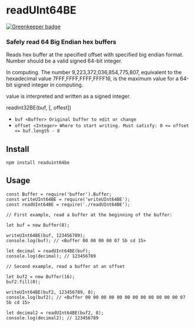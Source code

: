# readUInt64BE

[![Greenkeeper badge](https://badges.greenkeeper.io/CraigglesO/readUInt64BE.svg)](https://greenkeeper.io/)

### Safely read 64 Big Endian hex buffers

Reads hex buffer at the specified offset with specified big endian format. Number should be a valid signed 64-bit integer.

In computing. The number 9,223,372,036,854,775,807, equivalent to the hexadecimal value 7FFF,FFFF,FFFF,FFFF16, is the maximum value for a 64-bit signed integer in computing.

value is interpreted and written as a signed integer.

readInt32BE(buf, [, offest])
* `buf <Buffer> Original buffer to edit or change`
* `offset <Integer> Where to start writing. Must satisfy: 0 <= offset <= buf.length - 8`

## Install

```
npm install readuint64be
```

## Usage
```
const Buffer = require('buffer').Buffer;
const writeUInt64BE = require('writeUInt64BE');
const readUInt64BE = require('./readUInt64BE');

// First example, read a buffer at the beginning of the buffer:

let buf = new Buffer(8);

writeUInt64BE(buf, 123456789);
console.log(buf); // <Buffer 00 00 00 00 07 5b cd 15>

let decimal = readUInt64BE(buf);
console.log(decimal); // 123456789

// Second example, read a buffer at an offset

let buf2 = new Buffer(16);
buf2.fill(0);

writeUInt64BE(buf2, 123456789, 8);
console.log(buf2); // <Buffer 00 00 00 00 00 00 00 00 00 00 00 00 07 5b cd 15>

let decimal2 = readUInt64BE(buf2, 8);
console.log(decimal2); // 123456789


```
